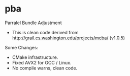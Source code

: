 # pba
Parralel Bundle Adjustment


* This is clean code derived from http://grail.cs.washington.edu/projects/mcba/ (v1.0.5)

Some Changes:

 - CMake infrastructure.
 - Fixed AVX2 for GCC / Linux.
 - No compile warns, clean code.

